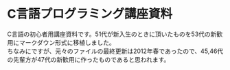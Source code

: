 # C言語プログラミング講座資料
C言語の初心者用講座資料です。51代が新入生のときに頂いたものを53代の新歓用にマークダウン形式に移植しました。  
ちなみにですが、元々のファイルの最終更新は2012年春であったので、45,46代の先輩方が47代の新歓用に作ったものであると思われます。
